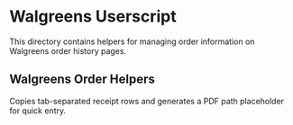 # Walgreens Userscript

This directory contains helpers for managing order information on Walgreens order history pages.

## Walgreens Order Helpers
Copies tab-separated receipt rows and generates a PDF path placeholder for quick entry.


